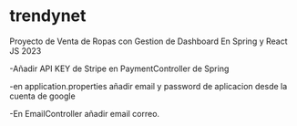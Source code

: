 # trendynet
Proyecto de Venta de Ropas con Gestion de Dashboard En Spring y React JS 2023


-Añadir API KEY de Stripe en PaymentController de Spring



-en application.properties añadir email y password de aplicacion desde la cuenta de google



-En EmailController añadir email correo.
